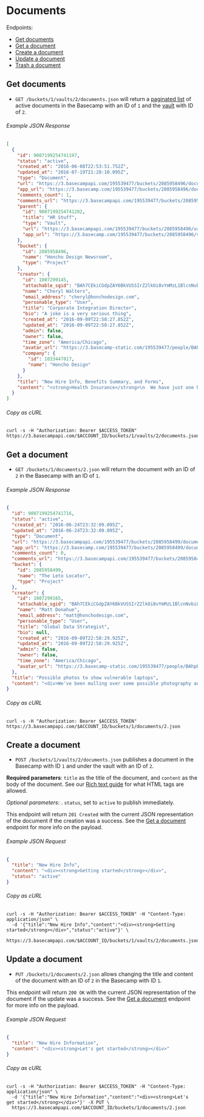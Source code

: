 Documents
=========

Endpoints:

- [Get documents](#get-documents)
- [Get a document](#get-a-document)
- [Create a document](#create-a-document)
- [Update a document](#update-a-document)
- [Trash a document][trash]

Get documents
-------------

* `GET /buckets/1/vaults/2/documents.json` will return a [paginated list][pagination] of active documents in the Basecamp with an ID of `1` and the [vault][vaults] with ID of `2`.

###### Example JSON Response
<!-- START GET /buckets/1/vaults/2/documents.json -->
```json
[
  {
    "id": 9007199254741197,
    "status": "active",
    "created_at": "2016-06-08T22:53:51.752Z",
    "updated_at": "2016-07-19T21:28:10.095Z",
    "type": "Document",
    "url": "https://3.basecampapi.com/195539477/buckets/2085958496/documents/9007199254741197.json",
    "app_url": "https://3.basecamp.com/195539477/buckets/2085958496/documents/9007199254741197",
    "comments_count": 1,
    "comments_url": "https://3.basecampapi.com/195539477/buckets/2085958496/recordings/9007199254741197/comments.json",
    "parent": {
      "id": 9007199254741202,
      "title": "HR Stuff",
      "type": "Vault",
      "url": "https://3.basecampapi.com/195539477/buckets/2085958496/vaults/9007199254741202.json",
      "app_url": "https://3.basecamp.com/195539477/buckets/2085958496/vaults/9007199254741202"
    },
    "bucket": {
      "id": 2085958496,
      "name": "Honcho Design Newsroom",
      "type": "Project"
    },
    "creator": {
      "id": 1007299145,
      "attachable_sgid": "BAh7CEkiCGdpZAY6BkVUSSIrZ2lkOi8vYmMzL1BlcnNvbi8xMDA3Mjk5MTQ1P2V4cGlyZXNfaW4GOwBUSSIMcHVycG9zZQY7AFRJIg9hdHRhY2hhYmxlBjsAVEkiD2V4cGlyZXNfYXQGOwBUMA==--eabe63d5a75258e7be2ade823aa884b7fde00ab2",
      "name": "Cheryl Walters",
      "email_address": "cheryl@honchodesign.com",
      "personable_type": "User",
      "title": "Corporate Integration Director",
      "bio": "A joke is a very serious thing",
      "created_at": "2016-09-09T22:58:27.852Z",
      "updated_at": "2016-09-09T22:58:27.852Z",
      "admin": false,
      "owner": false,
      "time_zone": "America/Chicago",
      "avatar_url": "https://3.basecamp-static.com/195539477/people/BAhpBEkqCjw=--7e8e5d9e90e4898faee5f69e72def9e58da85fbe/avatar-64-x4",
      "company": {
        "id": 1033447817,
        "name": "Honcho Design"
      }
    },
    "title": "New Hire Info, Benefits Summary, and Forms",
    "content": "<strong>Health Insurance</strong>\n  We have just one health insurance policy. The company pays most of the premium, and you cover the rest. Domestic partnerships are covered, as well as marriages. Open enrollment starts in January.<br><br>\n\n  <strong>401K Retirement Plan</strong>\n  We match dollar-for-dollar up to 10% of your salary that you contribute to the plan. You are eligible to enroll in the 401K plan after your first paycheck.<br><br>\n\n  <strong>Flexible Spending Account (FSA)</strong>\n  The FSA is an account where you can set aside pre-tax money for out-of-pocket medical expenses, such as prescriptions, OTC medicine, vision care, etc.  You have to decide up front how much money you want to put in the account, and the max is $2500/year.<br><br>\n\n  <strong>Continuing Education Allowance</strong>\n  We provide you with $500 a year to take classes that help you professionally. Really, anything that helps you with your job.<br><br>\n\n  <strong>Matching Charitable Gifts</strong>\n  When you donate money to a qualified charity, we will make a matching gift to that charity on your behalf. The maximum for the year is $500 per employee.<br><br>\n\n  <strong>Paid Time Off</strong>\n  Paid time off doesn't really exist here - if you need a day (or week!) off, you just need to clear it with your team or others who would be affected by your absence. You should try to take at least 3 weeks off a year."
  }
]
```
<!-- END GET /buckets/1/vaults/2/documents.json -->
###### Copy as cURL

``` shell
curl -s -H "Authorization: Bearer $ACCESS_TOKEN" https://3.basecampapi.com/$ACCOUNT_ID/buckets/1/vaults/2/documents.json
```

Get a document
--------------

* `GET /buckets/1/documents/2.json` will return the document with an ID of `2` in the Basecamp with an ID of `1`.

###### Example JSON Response
<!-- START GET /buckets/1/documents/2.json -->
```json
{
  "id": 9007199254741716,
  "status": "active",
  "created_at": "2016-06-24T23:32:09.095Z",
  "updated_at": "2016-06-24T23:32:09.095Z",
  "type": "Document",
  "url": "https://3.basecampapi.com/195539477/buckets/2085958499/documents/9007199254741716.json",
  "app_url": "https://3.basecamp.com/195539477/buckets/2085958499/documents/9007199254741716",
  "comments_count": 0,
  "comments_url": "https://3.basecampapi.com/195539477/buckets/2085958499/recordings/9007199254741716/comments.json",
  "bucket": {
    "id": 2085958499,
    "name": "The Leto Locator",
    "type": "Project"
  },
  "creator": {
    "id": 1007299165,
    "attachable_sgid": "BAh7CEkiCGdpZAY6BkVUSSIrZ2lkOi8vYmMzL1BlcnNvbi8xMDA3Mjk5MTY1P2V4cGlyZXNfaW4GOwBUSSIMcHVycG9zZQY7AFRJIg9hdHRhY2hhYmxlBjsAVEkiD2V4cGlyZXNfYXQGOwBUMA==--c28a27d0c490353fc1a5c2a50ce8eda0fae07370",
    "name": "Matt Donahue",
    "email_address": "matt@honchodesign.com",
    "personable_type": "User",
    "title": "Global Data Strategist",
    "bio": null,
    "created_at": "2016-09-09T22:58:29.925Z",
    "updated_at": "2016-09-09T22:58:29.925Z",
    "admin": false,
    "owner": false,
    "time_zone": "America/Chicago",
    "avatar_url": "https://3.basecamp-static.com/195539477/people/BAhpBF0qCjw=--21513efb0cf6f64f7a0720b2c56ac6145ae6680c/avatar-64-x4"
  },
  "title": "Possible photos to show vulnerable laptops",
  "content": "<div>We've been mulling over some possible photography and situations we want to show, particularly vulnerable laptops. Here are a few ideas, and we'll be adding to and changing this list quite a bit as it develops:<br><br>\n\n  <strong>Photography</strong><br>\n  <ol>\n    <li>Person at a coffee shop</li>\n    <li>Leaving laptop unsecured at work</li>\n    <li>Leaving laptop in hotel room out in the open, not in the safe</li>\n    <li>Animated gif of someone turning around and laptop being gone the next second</li>\n    <li>People leaving their computer in their bag and not paying attention</li>\n    <li>Security line at an airport, laptops out in the open</li>\n  </ol></div>"
}
```
<!-- END GET /buckets/1/documents/2.json -->

###### Copy as cURL

``` shell
curl -s -H "Authorization: Bearer $ACCESS_TOKEN" https://3.basecampapi.com/$ACCOUNT_ID/buckets/1/documents/2.json
```

Create a document
-----------------

* `POST /buckets/1/vaults/2/documents.json` publishes a document in the Basecamp with ID `1` and under the vault with an ID of `2`.

**Required parameters**: `title` as the title of the document, and `content` as the body of the document. See our [Rich text guide][rich] for what HTML tags are allowed.

_Optional parameters_: . `status`, set to `active` to publish immediately.

This endpoint will return `201 Created` with the current JSON representation of the document if the creation was a success. See the [Get a document](#get-a-document) endpoint for more info on the payload.

###### Example JSON Request

``` json
{
  "title": "New Hire Info",
  "content": "<div><strong>Getting started</strong></div>",
  "status": "active"
}
```

###### Copy as cURL

``` shell
curl -s -H "Authorization: Bearer $ACCESS_TOKEN" -H "Content-Type: application/json" \
  -d '{"title":"New Hire Info","content":"<div><strong>Getting started</strong></div>","status":"active"}' \
  https://3.basecampapi.com/$ACCOUNT_ID/buckets/1/vaults/2/documents.json
```

Update a document
-----------------

* `PUT /buckets/1/documents/2.json` allows changing the title and content of the document with an ID of `2` in the Basecamp with ID `1`.

This endpoint will return `200 OK` with the current JSON representation of the document if the update was a success. See the [Get a document](#get-a-document) endpoint for more info on the payload.

###### Example JSON Request

``` json
{
  "title": "New Hire Information",
  "content": "<div><strong>Let's get started</strong></div>"
}
```

###### Copy as cURL

``` shell
curl -s -H "Authorization: Bearer $ACCESS_TOKEN" -H "Content-Type: application/json" \
  -d '{"title":"New Hire Information","content":"<div><strong>Let's get started</strong></div>"}' -X PUT \
  https://3.basecampapi.com/$ACCOUNT_ID/buckets/1/documents/2.json
```

[pagination]: https://github.com/basecamp/bc3-api/blob/master/README.md#pagination
[trash]: https://github.com/basecamp/bc3-api/blob/master/sections/recordings.md#trash-a-recording
[vaults]: https://github.com/basecamp/bc3-api/blob/master/sections/vaults.md#vaults
[rich]: https://github.com/basecamp/bc3-api/blob/master/sections/rich_text.md

